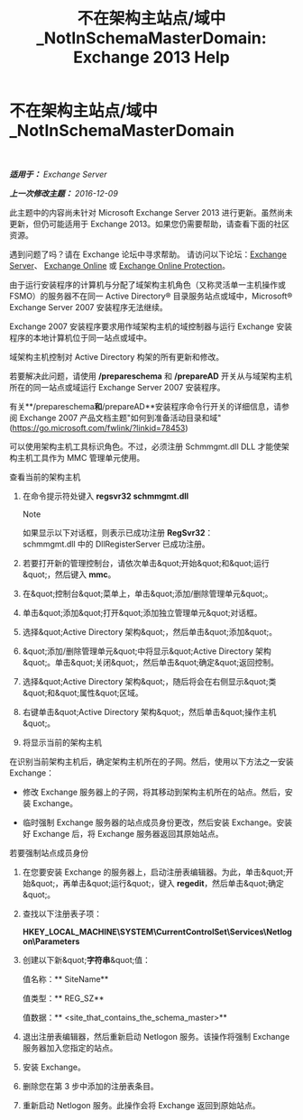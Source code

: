 ﻿---
title: '不在架构主站点/域中_NotInSchemaMasterDomain: Exchange 2013 Help'
TOCTitle: 不在架构主站点/域中_NotInSchemaMasterDomain
ms:assetid: 5e44eb33-4c30-4c3d-ba68-5c30bef1731f
ms:mtpsurl: https://technet.microsoft.com/zh-cn/library/ms.exch.setupreadiness.notinschemamasterdomain(v=EXCHG.150)
ms:contentKeyID: 50490661
ms.date: 05/21/2018
mtps_version: v=EXCHG.150
ms.translationtype: MT
---

# 不在架构主站点/域中\_NotInSchemaMasterDomain

 

_**适用于：** Exchange Server_

_**上一次修改主题：** 2016-12-09_

此主题中的内容尚未针对 Microsoft Exchange Server 2013 进行更新。虽然尚未更新，但仍可能适用于 Exchange 2013。如果您仍需要帮助，请查看下面的社区资源。

遇到问题了吗？请在 Exchange 论坛中寻求帮助。 请访问以下论坛：[Exchange Server](https://go.microsoft.com/fwlink/p/?linkid=60612)、 [Exchange Online](https://go.microsoft.com/fwlink/p/?linkid=267542) 或 [Exchange Online Protection](https://go.microsoft.com/fwlink/p/?linkid=285351)。

由于运行安装程序的计算机与分配了域架构主机角色（又称灵活单一主机操作或 FSMO）的服务器不在同一 Active Directory® 目录服务站点或域中，Microsoft® Exchange Server 2007 安装程序无法继续。

Exchange 2007 安装程序要求用作域架构主机的域控制器与运行 Exchange 安装程序的本地计算机位于同一站点或域中。

域架构主机控制对 Active Directory 构架的所有更新和修改。

若要解决此问题，请使用 **/prepareschema** 和 **/prepareAD** 开关从与域架构主机所在的同一站点或域运行 Exchange Server 2007 安装程序。

有关**/prepareschema**和**/prepareAD**安装程序命令行开关的详细信息，请参阅 Exchange 2007 产品文档主题"如何到准备活动目录和域"(<https://go.microsoft.com/fwlink/?linkid=78453>)

可以使用架构主机工具标识角色。不过，必须注册 Schmmgmt.dll DLL 才能使架构主机工具作为 MMC 管理单元使用。

查看当前的架构主机

1.  在命令提示符处键入 **regsvr32 schmmgmt.dll**
    
    > [!NOTE]  
    > 如果显示以下对话框，则表示已成功注册 <strong>RegSvr32</strong>：<br />
    > schmmgmt.dll 中的 DllRegisterServer 已成功注册。


2.  若要打开新的管理控制台，请依次单击\&quot;开始\&quot;和\&quot;运行\&quot;，然后键入 **mmc**。

3.  在\&quot;控制台\&quot;菜单上，单击\&quot;添加/删除管理单元\&quot;。

4.  单击\&quot;添加\&quot;打开\&quot;添加独立管理单元\&quot;对话框。

5.  选择\&quot;Active Directory 架构\&quot;，然后单击\&quot;添加\&quot;。

6.  \&quot;添加/删除管理单元\&quot;中将显示\&quot;Active Directory 架构\&quot;。单击\&quot;关闭\&quot;，然后单击\&quot;确定\&quot;返回控制。

7.  选择\&quot;Active Directory 架构\&quot;，随后将会在右侧显示\&quot;类\&quot;和\&quot;属性\&quot;区域。

8.  右键单击\&quot;Active Directory 架构\&quot;，然后单击\&quot;操作主机\&quot;。

9.  将显示当前的架构主机

在识别当前架构主机后，确定架构主机所在的子网。然后，使用以下方法之一安装 Exchange：

  - 修改 Exchange 服务器上的子网，将其移动到架构主机所在的站点。然后，安装 Exchange。

  - 临时强制 Exchange 服务器的站点成员身份更改，然后安装 Exchange。安装好 Exchange 后，将 Exchange 服务器返回其原始站点。

若要强制站点成员身份

1.  在您要安装 Exchange 的服务器上，启动注册表编辑器。为此，单击\&quot;开始\&quot;，再单击\&quot;运行\&quot;，键入 **regedit**，然后单击\&quot;确定\&quot;。

2.  查找以下注册表子项：
    
    **HKEY\_LOCAL\_MACHINE\\SYSTEM\\CurrentControlSet\\Services\\Netlogon\\Parameters**

3.  创建以下新\&quot;**字符串**\&quot;值：
    
    值名称：** SiteName**
    
    值类型：** REG\_SZ**
    
    值数据：** \<site\_that\_contains\_the\_schema\_master\>**

4.  退出注册表编辑器，然后重新启动 Netlogon 服务。该操作将强制 Exchange 服务器加入您指定的站点。

5.  安装 Exchange。

6.  删除您在第 3 步中添加的注册表条目。

7.  重新启动 Netlogon 服务。此操作会将 Exchange 返回到原始站点。

